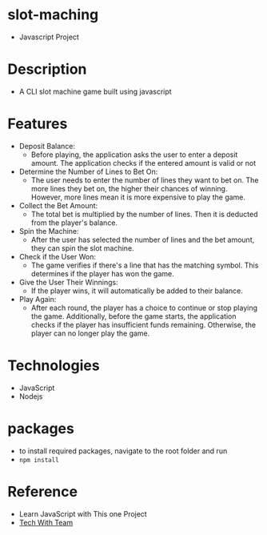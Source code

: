 # slot-maching
- Javascript Project

# Description
- A CLI slot machine game built using javascript

# Features
- Deposit Balance:
  - Before playing, the application asks the user to enter a deposit amount. The application checks if the entered amount is valid or not
- Determine the Number of Lines to Bet On:
  - The user needs to enter the number of lines they want to bet on. The more lines they bet on, the higher their chances of winning. However, more lines mean it is more expensive to play the game.
- Collect the Bet Amount:
  - The total bet is multiplied by the number of lines. Then it is deducted from the player's balance.
- Spin the Machine:
  - After the user has selected the number of lines and the bet amount, they can spin the slot machine.
- Check if the User Won:
  - The game verifies if there's a line that has the matching symbol. This determines if the player has won the game.
- Give the User Their Winnings:
  - If the player wins, it will automatically be added to their balance.
- Play Again:
  - After each round, the player has a choice to continue or stop playing the game. Additionally, before the game starts, the application checks if the player has insufficient funds remaining. Otherwise, the player can no longer play the game.

# Technologies
- JavaScript
- Nodejs

# packages
- to install required packages, navigate to the root folder and run
- `npm install`

# Reference
- Learn JavaScript with This one Project
- [Tech With Team](https://www.youtube.com/@TechWithTim)